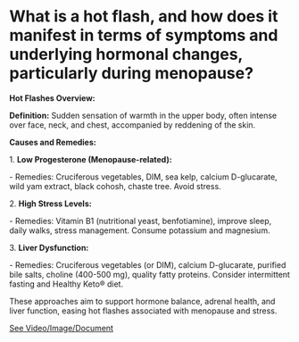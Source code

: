 # What is a hot flash, and how does it manifest in terms of symptoms and underlying hormonal changes, particularly during menopause?

**Hot Flashes Overview:**

**Definition:** Sudden sensation of warmth in the upper body, often intense over face, neck, and chest, accompanied by reddening of the skin.

**Causes and Remedies:**

1\. **Low Progesterone (Menopause-related):**

\- Remedies: Cruciferous vegetables, DIM, sea kelp, calcium D-glucarate, wild yam extract, black cohosh, chaste tree. Avoid stress.

2\. **High Stress Levels:**

\- Remedies: Vitamin B1 (nutritional yeast, benfotiamine), improve sleep, daily walks, stress management. Consume potassium and magnesium.

3\. **Liver Dysfunction:**

\- Remedies: Cruciferous vegetables (or DIM), calcium D-glucarate, purified bile salts, choline (400-500 mg), quality fatty proteins. Consider intermittent fasting and Healthy Keto® diet.

These approaches aim to support hormone balance, adrenal health, and liver function, easing hot flashes associated with menopause and stress.

 [See Video/Image/Document](https://hls-player.drberg.com/asset?path=migrated-assets/the-other-causes-remedies-for-hot-flashes-menopause-drberg)